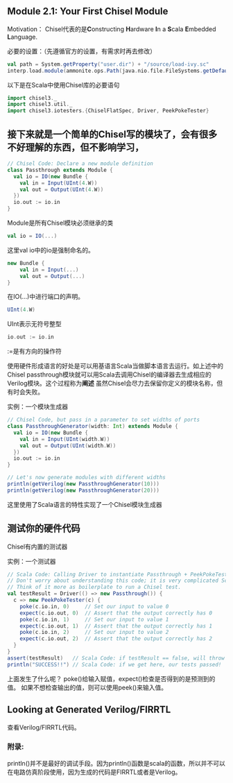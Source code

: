 ## Module 2.1: Your First Chisel Module

Motivation：
Chisel代表的是**C**onstructing **H**ardware **I**n a **S**cala **E**mbedded **L**anguage.

必要的设置：（先遵循官方的设置，有需求时再去修改）

```Scala
val path = System.getProperty("user.dir") + "/source/load-ivy.sc"
interp.load.module(ammonite.ops.Path(java.nio.file.FileSystems.getDefault().getPath(path)))
```

以下是在Scala中使用Chisel库的必要语句

```Scala
import chisel3._
import chisel3.util._
import chisel3.iotesters.{ChiselFlatSpec, Driver, PeekPokeTester}
```

## 接下来就是一个简单的Chisel写的模块了，会有很多不好理解的东西，但不影响学习，

```Scala
// Chisel Code: Declare a new module definition
class Passthrough extends Module {
  val io = IO(new Bundle {
    val in = Input(UInt(4.W))
    val out = Output(UInt(4.W))
  })
  io.out := io.in
}
```
Module是所有Chisel模块必须继承的类
```Scala 
val io = IO(...)
```
这里val io中的io是强制命名的。
```Scala 
new Bundle {
    val in = Input(...)
    val out = Output(...)
}
```
在IO(...)中进行端口的声明。
```Scala 
UInt(4.W)
```
UInt表示无符号整型
```Scala
io.out := io.in
```
:=是有方向的操作符

使用硬件形成语言的好处是可以用基语言Scala当做脚本语言去运行。如上述中的Chisel passthrough模块就可以用Scala去调用Chisel的编译器去生成相应的Verilog模块。这个过程称为**阐述**
虽然Chisel会尽力去保留你定义的模块名称，但有时会失败。

实例：一个模块生成器

```Scala
// Chisel Code, but pass in a parameter to set widths of ports
class PassthroughGenerator(width: Int) extends Module { 
  val io = IO(new Bundle {
    val in = Input(UInt(width.W))
    val out = Output(UInt(width.W))
  })
  io.out := io.in
}

// Let's now generate modules with different widths
println(getVerilog(new PassthroughGenerator(10)))
println(getVerilog(new PassthroughGenerator(20)))
```
这里使用了Scala语言的特性实现了一个Chisel模块生成器

## 测试你的硬件代码

Chisel有内置的测试器

实例：一个测试器
```Scala
// Scala Code: Calling Driver to instantiate Passthrough + PeekPokeTester and execute the test.
// Don't worry about understanding this code; it is very complicated Scala.
// Think of it more as boilerplate to run a Chisel test.
val testResult = Driver(() => new Passthrough()) {
  c => new PeekPokeTester(c) {
    poke(c.io.in, 0)     // Set our input to value 0
    expect(c.io.out, 0)  // Assert that the output correctly has 0
    poke(c.io.in, 1)     // Set our input to value 1
    expect(c.io.out, 1)  // Assert that the output correctly has 1
    poke(c.io.in, 2)     // Set our input to value 2
    expect(c.io.out, 2)  // Assert that the output correctly has 2
  }
}
assert(testResult)   // Scala Code: if testResult == false, will throw an error
println("SUCCESS!!") // Scala Code: if we get here, our tests passed!
```

上面发生了什么呢？
poke()给输入赋值，expect()检查是否得到的是预测到的值。
如果不想检查输出的值，则可以使用peek()来输入值。

## Looking at Generated Verilog/FIRRTL

查看Verilog/FIRRTL代码。

### 附录:

println()并不是最好的调试手段。因为println()函数是scala的函数，所以并不可以在电路仿真阶段使用，因为生成的代码是FIRRTL或者是Verilog。
